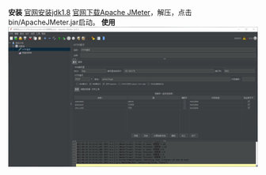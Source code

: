 **安装**
[官网安装jdk1.8](https://www.oracle.com/java/technologies/javase/javase-jdk8-downloads.html)
[官网下载Apache JMeter](https://jmeter.apache.org/download_jmeter.cgi)，解压，点击bin/ApacheJMeter.jar启动。
**使用**
![](../../images/jmeter.jpg)
